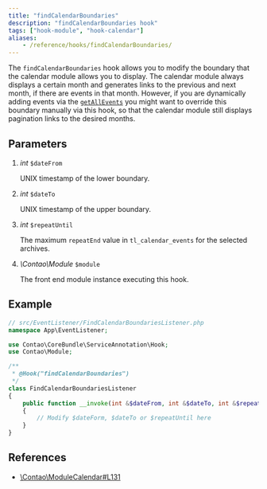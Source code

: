 ```yaml
---
title: "findCalendarBoundaries"
description: "findCalendarBoundaries hook"
tags: ["hook-module", "hook-calendar"]
aliases:
    - /reference/hooks/findCalendarBoundaries/
---
```



The `findCalendarBoundaries` hook allows you to modify the boundary that the calendar module allows you to display. The calendar module
always displays a certain month and generates links to the previous and next month, if there are events in that month. However, if you are
dynamically adding events via the [`getAllEvents`][getAllEventsHook] you might want to override this boundary manually via this hook, so
that the calendar module still displays pagination links to the desired months.


## Parameters

1. *int* `$dateFrom`

    UNIX timestamp of the lower boundary.

2. *int* `$dateTo`

    UNIX timestamp of the upper boundary.

3. *int* `$repeatUntil`

    The maximum `repeatEnd` value in `tl_calendar_events` for the selected archives.

5. *\Contao\Module* `$module`

    The front end module instance executing this hook.


## Example

```php
// src/EventListener/FindCalendarBoundariesListener.php
namespace App\EventListener;

use Contao\CoreBundle\ServiceAnnotation\Hook;
use Contao\Module;

/**
 * @Hook("findCalendarBoundaries")
 */
class FindCalendarBoundariesListener
{
    public function __invoke(int &$dateFrom, int &$dateTo, int &$repeatUntil, Module $module): array
    {
        // Modify $dateForm, $dateTo or $repeatUntil here
    }
}
```


## References

* [\Contao\ModuleCalendar#L131](https://github.com/contao/contao/blob/bebedc1f2597c6df2f5be1901346ed50ae4596d9/calendar-bundle/src/Resources/contao/modules/ModuleCalendar.php#L131)


[getAllEventsHook]: /reference/hooks/getAllEvents
